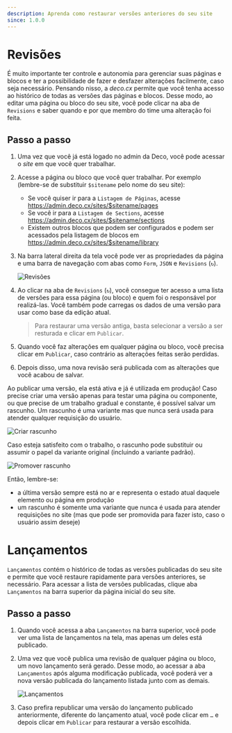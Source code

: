 ```yaml
---
description: Aprenda como restaurar versões anteriores do seu site
since: 1.0.0
---
```


# Revisões

É muito importante ter controle e autonomia para gerenciar suas páginas e blocos e ter a possibilidade de fazer e desfazer alterações facilmente, caso seja necessário. Pensando nisso, a _deco.cx_ permite que você tenha acesso ao histórico de todas as versões das páginas e blocos. Desse modo, ao editar uma página ou bloco do seu site, você pode clicar na aba de `Revisions` e saber quando e por que membro do time uma alteração foi feita.

## Passo a passo

1. Uma vez que você já está logado no admin da Deco, você pode acessar o _site_ em que você quer trabalhar.

2. Acesse a página ou bloco que você quer trabalhar. Por exemplo (lembre-se de substituir `$sitename` pelo nome do seu site):
    - Se você quiser ir para a `Listagem de Páginas`, acesse <https://admin.deco.cx/sites/$sitename/pages>
    - Se você ir para a `Listagem de Sections`, acesse <https://admin.deco.cx/sites/$sitename/sections>
    - Existem outros blocos que podem ser configurados e podem ser acessados pela listagem de blocos em <https://admin.deco.cx/sites/$sitename/library>

3. Na barra lateral direita da tela você pode ver as propriedades da página e uma barra de navegação com abas como `Form`, `JSON` e `Revisions` (`↻`).

    ![Revisões](https://github.com/deco-cx/apps/assets/882438/86b9b319-e314-4928-ac84-db415358ed28)

4. Ao clicar na aba de `Revisions` (`↻`), você consegue ter acesso a uma lista de versões para essa página (ou bloco) e quem foi o responsável por realizá-las. Você também pode carregas os dados de uma versão para usar como base da edição atual.

    > Para restaurar uma versão antiga, basta selecionar a versão a ser resturada e clicar em `Publicar`.

5. Quando você faz alterações em qualquer página ou bloco, você precisa clicar em `Publicar`, caso contrário as alterações feitas serão perdidas.

6. Depois disso, uma nova revisão será publicada com as alterações que você acabou de salvar.

Ao publicar uma versão, ela está ativa e já é utilizada em produção! Caso precise criar uma versão apenas para testar uma página ou componente, ou que precise de um trabalho gradual e constante, é possível salvar um rascunho. Um rascunho é uma variante mas que nunca será usada para atender qualquer requisição do usuário.

![Criar rascunho](https://github.com/deco-cx/apps/assets/882438/c8667427-e2cb-4296-a976-8b9de3ab4ef4)

Caso esteja satisfeito com o trabalho, o rascunho pode substituir ou assumir o papel da variante original (incluindo a variante padrão).

![Promover rascunho](https://github.com/deco-cx/apps/assets/882438/5da5cd0a-7212-424a-abd1-c91e54938dca)

Então, lembre-se:

- a última versão sempre está no ar e representa o estado atual daquele elemento ou página em produção
- um rascunho é somente uma variante que nunca é usada para atender requisições no site (mas que pode ser promovida para fazer isto, caso o usuário assim deseje)

# Lançamentos 

`Lançamentos` contém o histórico de todas as versões publicadas do seu site e permite que você restaure rapidamente para versões anteriores, se necessário. Para acessar a lista de versões publicadas, clique aba `Lançamentos` na barra superior da página inicial do seu site.

## Passo a passo
1. Quando você acessa a aba `Lançamentos` na barra superior, você pode ver uma lista de lançamentos na tela, mas apenas um deles está publicado.
2. Uma vez que você publica uma revisão de qualquer página ou bloco, um novo lançamento será gerado. Desse modo, ao acessar a aba `Lançamentos` após alguma modificação publicada, você poderá ver a nova versão publicada do lançamento listada junto com as demais.

    ![Lançamentos](https://github.com/deco-cx/apps/assets/882438/719d710a-61a0-4aaf-b253-556b4195f3e0)

3. Caso prefira republicar uma versão do lançamento publicado anteriormente, diferente do lançamento atual, você pode clicar em `…` e depois clicar em `Publicar` para restaurar a versão escolhida.